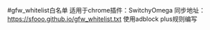 #gfw_whitelist白名单
适用于chrome插件：SwitchyOmega
同步地址：https://sfooo.github.io/gfw_whitelist.txt
使用adblock plus规则编写

